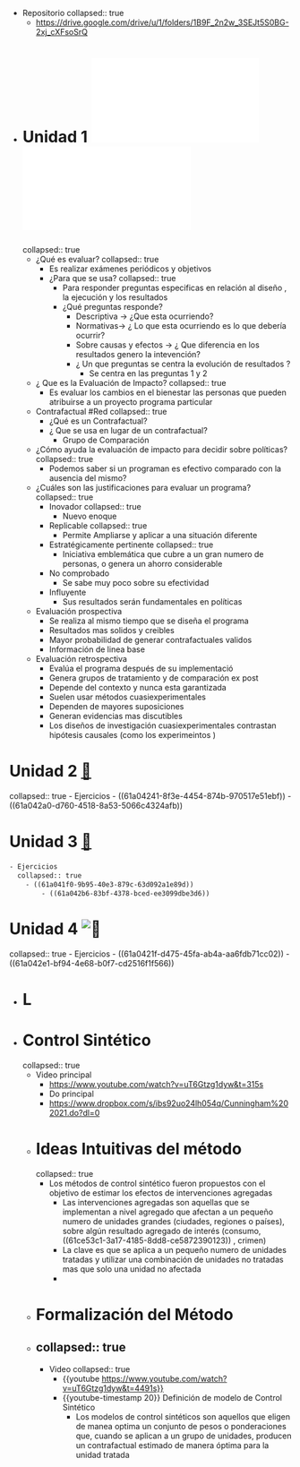- Repositorio
  collapsed:: true
	- https://drive.google.com/drive/u/1/folders/1B9F_2n2w_3SEJt5S0BG-2xj_cXFsoSrQ
- # Unidad 1 ![📑](../assets/Unidad1_Impact_Evaluation_1637839735097_0.pdf) ![​📚​ ](../assets/Handbook_on_Impact_1637851091888_0.pdf)
  collapsed:: true
	- ¿Qué es evaluar?
	  collapsed:: true
		- Es realizar exámenes periódicos y objetivos
		- ¿Para que se usa?
		  collapsed:: true
			- Para responder preguntas especificas en relación al diseño , la ejecución y los resultados
			- ¿Qué preguntas responde?
				- [](#1.)  Descriptiva → ¿Que esta ocurriendo?
				- [](#2.) Normativas→ ¿ Lo que esta ocurriendo es lo que debería ocurrir?
				- [](#3.)  Sobre causas y efectos → ¿ Que diferencia en los resultados genero la intevención?
				- ¿ Un que preguntas se centra la evolución de resultados ?
					- Se centra en las preguntas 1 y 2
	- ¿ Que es la Evaluación de Impacto?
	  collapsed:: true
		- Es evaluar los cambios en el bienestar las personas que pueden atribuirse a un proyecto programa particular
	- Contrafactual #Red
	  collapsed:: true
		- ¿Qué es un Contrafactual?
		- ¿ Que se usa en lugar de un contrafactual?
			- Grupo de Comparación
	- ¿Cómo ayuda la evaluación de impacto para decidir sobre políticas?
	  collapsed:: true
		- Podemos saber si un programan es efectivo comparado con la ausencia del mismo?
	- ¿Cuáles son las justificaciones para evaluar un programa?
	  collapsed:: true
		- [](#1.)  Inovador
		  collapsed:: true
			- Nuevo enoque
		- [](#2.) Replicable
		  collapsed:: true
			- Permite Ampliarse y aplicar a una situación diferente
		- [](#3.)  Estratégicamente pertinente
		  collapsed:: true
			- Iniciativa emblemática que cubre a un gran numero de personas, o genera un ahorro considerable
		- [](#4.) No comprobado
			- Se sabe muy poco sobre su efectividad
		- [](#5.) Influyente
			- Sus resultados serán fundamentales en políticas
	- Evaluación prospectiva
		- Se realiza al mismo tiempo que se diseña el programa
		- Resultados mas solidos y creibles
		- Mayor probabilidad de generar contrafactuales validos
		- Información de linea base
	- Evaluación retrospectiva
		- Evalúa el programa después de su implementació
		- Genera grupos de tratamiento y de comparación ex post
		- Depende del contexto y nunca esta garantizada
		- Suelen usar métodos cuasiexperimentales
		- Dependen de mayores suposiciones
		- Generan evidencias mas discutibles
		- Los diseños de investigación cuasiexperimentales contrastan hipótesis causales (como los experimeintos )
# Unidad 2 [📝](61a0425b-a280-45ef-8d7e-bd4614cb130b)
collapsed:: true
	- Ejercicios
		- ((61a04241-8f3e-4454-874b-970517e51ebf))
		- ((61a042a0-d760-4518-8a53-5066c4324afb))
# Unidad 3 [📝](619fa0a9-c7e8-46ae-af9a-788d35db006c)
	- Ejercicios
	  collapsed:: true
		- ((61a041f0-9b95-40e3-879c-63d092a1e89d))
			- ((61a042b6-83bf-4378-bced-ee3099dbe3d6))
# Unidad 4 ![​📝 ](619fa0c5-d175-43cc-9167-74b765901e22)
collapsed:: true
	- Ejercicios
		- ((61a0421f-d475-45fa-ab4a-aa6fdb71cc02))
		- ((61a042e1-bf94-4e68-b0f7-cd2516f1f566))
- # L
- # Control Sintético
  collapsed:: true
	- Video principal
		- https://www.youtube.com/watch?v=uT6Gtzg1dyw&t=315s
		- Do principal
		- https://www.dropbox.com/s/ibs92uo24lh054q/Cunningham%202021.do?dl=0
	- # Ideas Intuitivas del método
	  collapsed:: true
		- Los métodos de  control sintético  fueron propuestos con el objetivo de estimar los efectos de intervenciones agregadas
			- Las intervenciones agregadas son aquellas que se implementan a nivel agregado que afectan a un pequeño numero de unidades grandes (ciudades, regiones o países), sobre algún resultado agregado de interés (consumo, ((61ce53c1-3a17-4185-8dd8-ce5872390123)) , crimen)
			- La clave es que se aplica a un pequeño numero de unidades tratadas y utilizar una combinación de unidades no tratadas mas que solo una unidad no afectada
			-
	- # Formalización del Método
	- collapsed:: true
	  ---
		- Video
		  collapsed:: true
			- {{youtube https://www.youtube.com/watch?v=uT6Gtzg1dyw&t=4491s}}
			- {{youtube-timestamp 20}} Definición de modelo de Control Sintético
				- Los modelos de control sintéticos son aquellos que eligen de manea optima un conjunto de pesos o ponderaciones que, cuando se aplican a un grupo de unidades, producen un contrafactual estimado de manera óptima para la unidad tratada